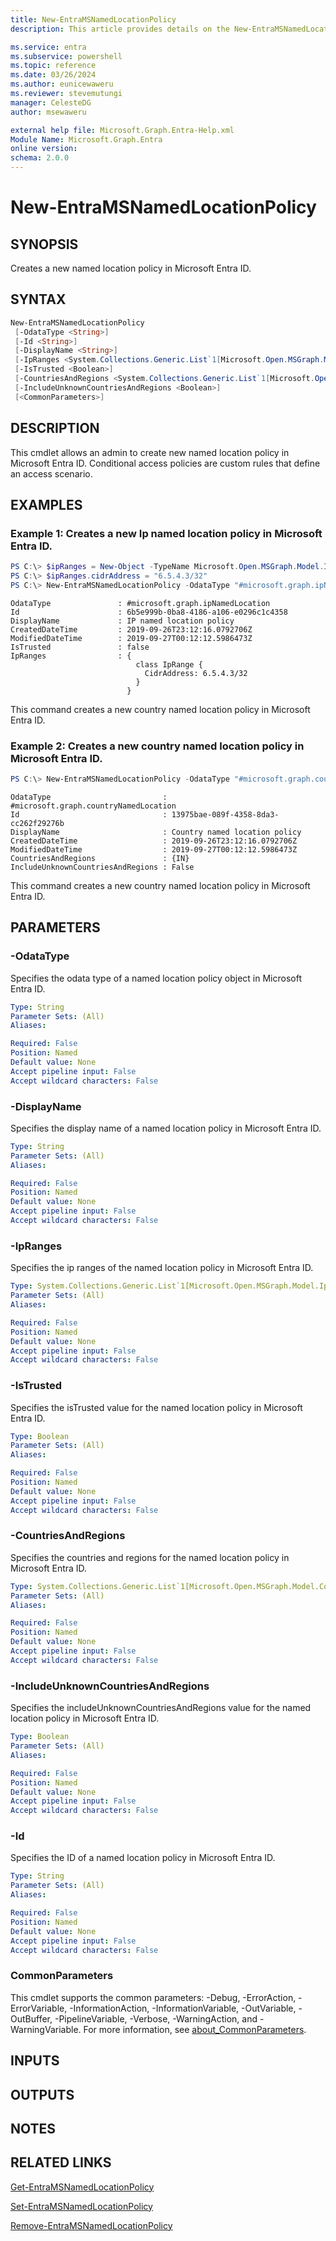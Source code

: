 ```yaml
---
title: New-EntraMSNamedLocationPolicy
description: This article provides details on the New-EntraMSNamedLocationPolicy command.

ms.service: entra
ms.subservice: powershell
ms.topic: reference
ms.date: 03/26/2024
ms.author: eunicewaweru
ms.reviewer: stevemutungi
manager: CelesteDG
author: msewaweru

external help file: Microsoft.Graph.Entra-Help.xml
Module Name: Microsoft.Graph.Entra
online version:
schema: 2.0.0
---
```


# New-EntraMSNamedLocationPolicy

## SYNOPSIS
Creates a new named location policy in Microsoft Entra ID.

## SYNTAX

```powershell
New-EntraMSNamedLocationPolicy
 [-OdataType <String>]
 [-Id <String>]
 [-DisplayName <String>]
 [-IpRanges <System.Collections.Generic.List`1[Microsoft.Open.MSGraph.Model.IpRange]>]
 [-IsTrusted <Boolean>]
 [-CountriesAndRegions <System.Collections.Generic.List`1[Microsoft.Open.MSGraph.Model.CountriesAndRegion]>]
 [-IncludeUnknownCountriesAndRegions <Boolean>]
 [<CommonParameters>]
```

## DESCRIPTION
This cmdlet allows an admin to create new named location policy in Microsoft Entra ID.
Conditional access policies are custom rules that define an access scenario.

## EXAMPLES

### Example 1: Creates a new Ip named location policy in Microsoft Entra ID.
```powershell
PS C:\> $ipRanges = New-Object -TypeName Microsoft.Open.MSGraph.Model.IpRange
PS C:\> $ipRanges.cidrAddress = "6.5.4.3/32"
PS C:\> New-EntraMSNamedLocationPolicy -OdataType "#microsoft.graph.ipNamedLocation" -DisplayName "IP named location policy" -IsTrusted $false -IpRanges $ipRanges
```

```output
OdataType               : #microsoft.graph.ipNamedLocation
Id                      : 6b5e999b-0ba8-4186-a106-e0296c1c4358
DisplayName             : IP named location policy
CreatedDateTime         : 2019-09-26T23:12:16.0792706Z
ModifiedDateTime        : 2019-09-27T00:12:12.5986473Z
IsTrusted               : false
IpRanges                : {
                            class IpRange {
                              CidrAddress: 6.5.4.3/32
                            }
                          }
```

This command creates a new country named location policy in Microsoft Entra ID.

### Example 2: Creates a new country named location policy in Microsoft Entra ID.
```powershell
PS C:\> New-EntraMSNamedLocationPolicy -OdataType "#microsoft.graph.countryNamedLocation" -DisplayName "Country named location policy" -CountriesAndRegions "IN" -IncludeUnknownCountriesAndRegions $false
```

```output
OdataType                         : #microsoft.graph.countryNamedLocation
Id                                : 13975bae-089f-4358-8da3-cc262f29276b
DisplayName                       : Country named location policy
CreatedDateTime                   : 2019-09-26T23:12:16.0792706Z
ModifiedDateTime                  : 2019-09-27T00:12:12.5986473Z
CountriesAndRegions               : {IN}
IncludeUnknownCountriesAndRegions : False
```

This command creates a new country named location policy in Microsoft Entra ID.

## PARAMETERS

### -OdataType
Specifies the odata type of a named location policy object in Microsoft Entra ID.

```yaml
Type: String
Parameter Sets: (All)
Aliases:

Required: False
Position: Named
Default value: None
Accept pipeline input: False
Accept wildcard characters: False
```

### -DisplayName
Specifies the display name of a named location policy in Microsoft Entra ID.

```yaml
Type: String
Parameter Sets: (All)
Aliases:

Required: False
Position: Named
Default value: None
Accept pipeline input: False
Accept wildcard characters: False
```

### -IpRanges
Specifies the ip ranges of the named location policy in Microsoft Entra ID.

```yaml
Type: System.Collections.Generic.List`1[Microsoft.Open.MSGraph.Model.IpRange]
Parameter Sets: (All)
Aliases:

Required: False
Position: Named
Default value: None
Accept pipeline input: False
Accept wildcard characters: False
```

### -IsTrusted
Specifies the isTrusted value for the named location policy in Microsoft Entra ID.

```yaml
Type: Boolean
Parameter Sets: (All)
Aliases:

Required: False
Position: Named
Default value: None
Accept pipeline input: False
Accept wildcard characters: False
```

### -CountriesAndRegions
Specifies the countries and regions for the named location policy in Microsoft Entra ID.

```yaml
Type: System.Collections.Generic.List`1[Microsoft.Open.MSGraph.Model.CountriesAndRegion]
Parameter Sets: (All)
Aliases:

Required: False
Position: Named
Default value: None
Accept pipeline input: False
Accept wildcard characters: False
```

### -IncludeUnknownCountriesAndRegions
Specifies the includeUnknownCountriesAndRegions value for the named location policy in Microsoft Entra ID.

```yaml
Type: Boolean
Parameter Sets: (All)
Aliases:

Required: False
Position: Named
Default value: None
Accept pipeline input: False
Accept wildcard characters: False
```

### -Id
Specifies the ID of a named location policy in Microsoft Entra ID.

```yaml
Type: String
Parameter Sets: (All)
Aliases:

Required: False
Position: Named
Default value: None
Accept pipeline input: False
Accept wildcard characters: False
```

### CommonParameters
This cmdlet supports the common parameters: -Debug, -ErrorAction, -ErrorVariable, -InformationAction, -InformationVariable, -OutVariable, -OutBuffer, -PipelineVariable, -Verbose, -WarningAction, and -WarningVariable. For more information, see [about_CommonParameters](https://go.microsoft.com/fwlink/?LinkID=113216).

## INPUTS

## OUTPUTS

## NOTES
## RELATED LINKS

[Get-EntraMSNamedLocationPolicy](Get-EntraMSNamedLocationPolicy.md)

[Set-EntraMSNamedLocationPolicy](Set-EntraMSNamedLocationPolicy.md)

[Remove-EntraMSNamedLocationPolicy](Remove-EntraMSNamedLocationPolicy.md)

